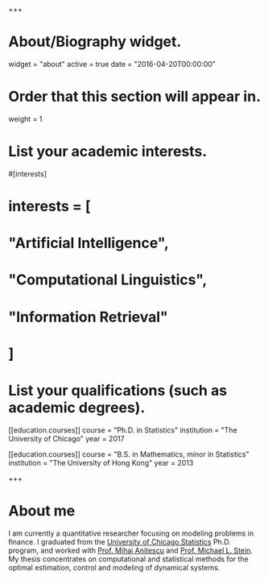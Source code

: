 +++
# About/Biography widget.
widget = "about"
active = true
date = "2016-04-20T00:00:00"

# Order that this section will appear in.
weight = 1

# List your academic interests.
#[interests]
#  interests = [
#    "Artificial Intelligence",
#    "Computational Linguistics",
#    "Information Retrieval"
#  ]

# List your qualifications (such as academic degrees).
[[education.courses]]
  course = "Ph.D. in Statistics"
  institution = "The University of Chicago"
  year = 2017

[[education.courses]]
  course = "B.S. in Mathematics, minor in Statistics"
  institution = "The University of Hong Kong"
  year = 2013
 
+++

# About me

I am currently a quantitative researcher focusing on modeling problems in finance. I graduated from the [University of Chicago Statistics](https://galton.uchicago.edu/) Ph.D. program, and worked with [Prof. Mihai Anitescu](http://www.mcs.anl.gov/~anitescu/) and [Prof. Michael L. Stein](https://galton.uchicago.edu/~stein/). My thesis concentrates on computational and statistical methods for the optimal estimation, control and modeling of dynamical systems. 

